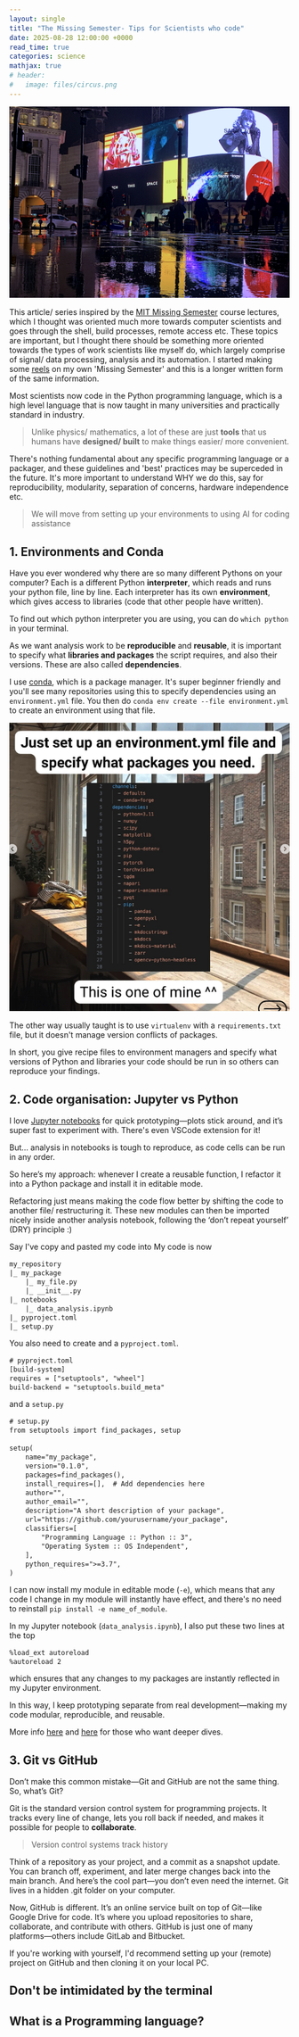 ```yaml
---
layout: single
title: "The Missing Semester- Tips for Scientists who code"
date: 2025-08-28 12:00:00 +0000
read_time: true
categories: science
mathjax: true
# header:
#   image: files/circus.png
---
```


![](/files/circus.png)

This article/ series inspired by the [MIT Missing Semester](https://missing.csail.mit.edu/) course lectures, which I thought was oriented much more towards computer scientists and goes through the shell, build processes, remote access etc. These topics are important, but I thought there should be something more oriented towards the types of work scientists like myself do, which largely comprise of signal/ data processing, analysis and its automation. I started making some [reels](https://www.instagram.com/fizzyphys) on my own 'Missing Semester' and this is a longer written form of the same information.

Most scientists now code in the Python programming language, which is a high level language that is now taught in many universities and practically standard in industry.

> Unlike physics/ mathematics, a lot of these are just **tools** that us humans have **designed/ built** to make things easier/ more convenient.

There's nothing fundamental about any specific programming language or a packager, and these guidelines and 'best' practices may be superceded in the future. It's more important to understand WHY we do this, say for reproducibility, modularity, separation of concerns, hardware independence etc.

> We will move from setting up your environments to using AI for coding assistance

## 1. Environments and Conda

Have you ever wondered why there are so many different Pythons on your computer? Each is a different Python **interpreter**, which reads and runs your python file, line by line. Each interpreter has its own **environment**, which gives access to libraries (code that other people have written).

To find out which python interpreter you are using, you can do `which python` in your terminal.

As we want analysis work to be **reproducible** and **reusable**, it is important to specify what **libraries and packages** the script requires, and also their versions. These are also called **dependencies**.

I use [conda](https://docs.conda.io/projects/conda/en/latest/user-guide/getting-started.html), which is a package manager. It's super beginner friendly and you'll see many repositories using this to specify dependencies using an `environment.yml` file. You then do `conda env create --file environment.yml` to create an environment using that file.

![alt text](/files/blog/2025-08-missing_semester/image.png)

The other way usually taught is to use `virtualenv` with a `requirements.txt` file, but it doesn't manage version conflicts of packages.

In short, you give recipe files to environment managers and specify what versions of Python and libraries your code should be run in so others can reproduce your findings.

## 2. Code organisation: Jupyter vs Python

I love [Jupyter notebooks](https://jupyter.org/install) for quick prototyping—plots stick around, and it’s super fast to experiment with. There's even VSCode extension for it!

But… analysis in notebooks is tough to reproduce, as code cells can be run in any order.

So here’s my approach: whenever I create a reusable function, I refactor it into a Python package and install it in editable mode.

Refactoring just means making the code flow better by shifting the code to another file/ restructuring it. These new modules can then be imported nicely inside another analysis notebook, following the ‘don’t repeat yourself’ (DRY) principle :)

Say I've copy and pasted my code into My code is now

```
my_repository
|_ my_package
    |_ my_file.py
    |_ __init__.py
|_ notebooks
    |_ data_analysis.ipynb
|_ pyproject.toml
|_ setup.py
```

You also need to create and a `pyproject.toml`.

```
# pyproject.toml
[build-system]
requires = ["setuptools", "wheel"]
build-backend = "setuptools.build_meta"
```

and a `setup.py`

```
# setup.py
from setuptools import find_packages, setup

setup(
    name="my_package",
    version="0.1.0",
    packages=find_packages(),
    install_requires=[],  # Add dependencies here
    author="",
    author_email="",
    description="A short description of your package",
    url="https://github.com/yourusername/your_package",
    classifiers=[
        "Programming Language :: Python :: 3",
        "Operating System :: OS Independent",
    ],
    python_requires=">=3.7",
)
```

I can now install my module in editable mode (`-e`), which means that any code I change in my module will instantly have effect, and there's no need to reinstall `pip install -e name_of_module`.

In my Jupyter notebook (`data_analysis.ipynb`), I also put these two lines at the top

```
%load_ext autoreload
%autoreload 2
```

which ensures that any changes to my packages are instantly reflected in my Jupyter environment.

In this way, I keep prototyping separate from real development—making my code modular, reproducible, and reusable.

More info [here](https://python101.pythonlibrary.org/chapter36_creating_modules_and_packages.html) and [here](https://packaging.python.org/en/latest/overview/) for those who want deeper dives.

## 3. Git vs GitHub

Don’t make this common mistake—Git and GitHub are not the same thing. So, what’s Git?

Git is the standard version control system for programming projects. It tracks every line of change, lets you roll back if needed, and makes it possible for people to **collaborate**.

> Version control systems track history

Think of a repository as your project, and a commit as a snapshot update. You can branch off, experiment, and later merge changes back into the main branch. And here’s the cool part—you don’t even need the internet. Git lives in a hidden .git folder on your computer.

Now, GitHub is different. It’s an online service built on top of Git—like Google Drive for code. It’s where you upload repositories to share, collaborate, and contribute with others. GitHub is just one of many platforms—others include GitLab and Bitbucket.

If you're working with yourself, I'd recommend setting up your (remote) project on GitHub and then cloning it on your local PC.

## Don't be intimidated by the terminal

## What is a Programming language?
